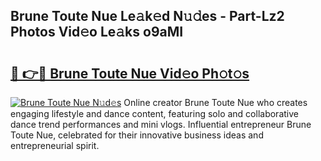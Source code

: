 ## Brune Toute Nue Le𝚊k𝚎d N𝚞𝚍es - Part-Lz2 Photos Vid𝚎o Le𝚊ks o9aMI

# <h2><a href="http://fb8v5jx.evod.top/?m=Brune+Toute+Nue">🔗 👉🔴 Brune Toute Nue Vid𝚎o Ph𝚘t𝚘s</a></h2>

[![Brune Toute Nue N𝚞d𝚎s](https://i.imgur.com/8V9OHl7.gif)](http://fb8v5jx.evod.top/?m=Brune+Toute+Nue)
Online creator Brune Toute Nue who creates engaging lifestyle and dance content, featuring solo and collaborative dance trend performances and mini vlogs. Influential entrepreneur Brune Toute Nue, celebrated for their innovative business ideas and entrepreneurial spirit. 
